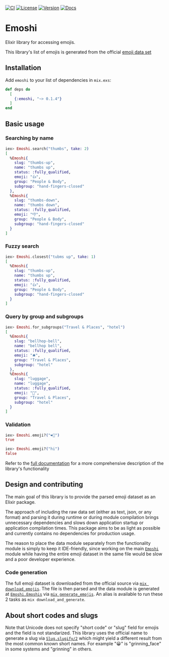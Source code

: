 [![CI](https://github.com/IgnacioGoldchluk/emoshi/actions/workflows/ci.yml/badge.svg)](https://github.com/IgnacioGoldchluk/emoshi/actions/workflows/ci.yml)
[![License](https://img.shields.io/hexpm/l/emoshi.svg)](https://github.com/IgnacioGoldchluk/emoshi/blob/main/LICENSE.md)
[![Version](https://img.shields.io/hexpm/v/emoshi.svg)](https://hex.pm/packages/emoshi)
[![Docs](https://img.shields.io/badge/documentation-gray.svg)](https://hexdocs.pm/emoshi)

# Emoshi

Elixir library for accessing emojis.

This library's list of emojis is generated from the official [emoji data set](https://www.unicode.org/Public/emoji/latest/emoji-test.txt)

## Installation

Add `emoshi` to your list of dependencies in `mix.exs`:
```elixir
def deps do
  [
    {:emoshi, "~> 0.1.4"}
  ]
end
```

## Basic usage

### Searching by name
```elixir
iex> Emoshi.search("thumbs", take: 2)
[
  %Emoshi{
    slug: "thumbs-up",
    name: "thumbs up",
    status: :fully_qualified,
    emoji: "👍",
    group: "People & Body",
    subgroup: "hand-fingers-closed"
  },
  %Emoshi{
    slug: "thumbs-down",
    name: "thumbs down",
    status: :fully_qualified,
    emoji: "👎",
    group: "People & Body",
    subgroup: "hand-fingers-closed"
  }
]
```

### Fuzzy search
```elixir
iex> Emoshi.closest("tubms up", take: 1)
[
  %Emoshi{
    slug: "thumbs-up",
    name: "thumbs up",
    status: :fully_qualified,
    emoji: "👍",
    group: "People & Body",
    subgroup: "hand-fingers-closed"
  }
]
```

### Query by group and subgroups
```elixir
iex> Emoshi.for_subgroups("Travel & Places", "hotel")
[
  %Emoshi{
    slug: "bellhop-bell",
    name: "bellhop bell",
    status: :fully_qualified,
    emoji: "🛎️",
    group: "Travel & Places",
    subgroup: "hotel"
  },
  %Emoshi{
    slug: "luggage",
    name: "luggage",
    status: :fully_qualified,
    emoji: "🧳",
    group: "Travel & Places",
    subgroup: "hotel"
  }
]
```

### Validation
```elixir
iex> Emoshi.emoji?("❤️‍🔥")
true

iex> Emoshi.emoji?("hi")
false
```

Refer to the [full documentation](https://hexdocs.pm/emoshi) for a more comprehensive description of the library's functionality

## Design and contributing
The main goal of this library is to provide the parsed emoji dataset as an Elixir package.

The approach of including the raw data set (either as text, json, or any format) and parsing it during runtime or during module compilation brings unnecessary dependencies and slows down application startup or application compilation times. This package aims to be as light as possible and currently contains no dependencies for production usage.

The reason to place the data module separately from the functionality module is simply to keep it IDE-friendly, since working on the main [`Emoshi`](https://github.com/IgnacioGoldchluk/emoshi/blob/main/lib/emoshi.ex) module while having the entire emoji dataset in the same file would be slow and a poor developer experience.

### Code generation
The full emoji dataset is downloaded from the official source via [`mix download_emojis`](https://github.com/IgnacioGoldchluk/emoshi/blob/main/tasks/download_emojis.ex). The file is then parsed and the data module is generated at [`Emoshi.Emoshis`](https://github.com/IgnacioGoldchluk/emoshi/blob/main/lib/emoshi/emoshis.ex) via [`mix generate_emojis`](https://github.com/IgnacioGoldchluk/emoshi/blob/main/tasks/generate_emojis.ex). An alias is available to run these 2 tasks as `mix download_and_generate`.

## About short codes and slugs
Note that Unicode does not specify "short code" or "slug" field for emojis and the field is not standarized. This library uses the official name to generate a slug via [`Slug.slugify/2`](https://hexdocs.pm/slugify/Slug.html#slugify/2) which might yield a different result from the most common known short names. For example "😀" is "grinning_face" in some systems and "grinning" in others.
